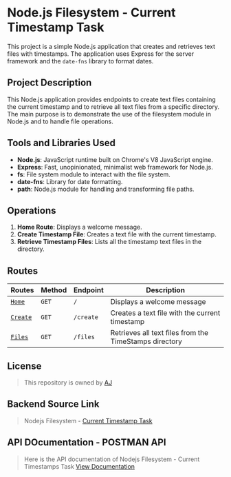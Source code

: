 # Node.js Filesystem - Current Timestamp Task

This project is a simple Node.js application that creates and retrieves text files with timestamps. The application uses Express for the server framework and the `date-fns` library to format dates.

## Project Description

This Node.js application provides endpoints to create text files containing the current timestamp and to retrieve all text files from a specific directory. The main purpose is to demonstrate the use of the filesystem module in Node.js and to handle file operations.

## Tools and Libraries Used

- **Node.js**: JavaScript runtime built on Chrome's V8 JavaScript engine.
- **Express**: Fast, unopinionated, minimalist web framework for Node.js.
- **fs**: File system module to interact with the file system.
- **date-fns**: Library for date formatting.
- **path**: Node.js module for handling and transforming file paths.

## Operations

1. **Home Route**: Displays a welcome message.
2. **Create Timestamp File**: Creates a text file with the current timestamp.
3. **Retrieve Timestamp Files**: Lists all the timestamp text files in the directory.

## Routes

| **Routes**                                                              | **Method** | **Endpoint** | **Description**                                        |
| ----------------------------------------------------------------------- | ---------- | ------------ | ------------------------------------------------------ |
| <a href="https://nodejs-filesystem-fdcr.onrender.com/">`Home`</a>         | `GET`        | `/`          | Displays a welcome message                             |
| <a href="https://nodejs-filesystem-fdcr.onrender.com/create">`Create`</a> | `GET`        | `/create`    | Creates a text file with the current timestamp         |
| <a href="https://nodejs-filesystem-fdcr.onrender.com/files">`Files`</a>   | `GET`        | `/files`     | Retrieves all text files from the TimeStamps directory |

## License

> This repository is owned by
> <a href="https://github.com/Ajith-11399/nodejs-filesystem/tree/main">AJ</a>

## Backend Source Link

> Nodejs Filesystem - <a href="https://nodejs-filesystem-fdcr.onrender.com/">Current Timestamp Task</a>

## API DOcumentation - POSTMAN API

> Here is the API documentation of Nodejs Filesystem - Current Timestamps Task
> <a href="https://documenter.getpostman.com/view/35036950/2sA3XLE4Hu">View Documentation</a>
